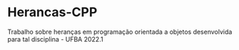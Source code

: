 # Herancas-CPP
Trabalho sobre heranças em programação orientada a objetos desenvolvida para tal disciplina - UFBA 2022.1
